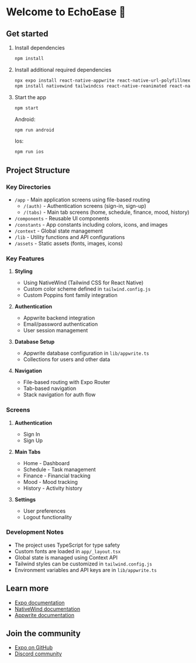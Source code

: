 # Welcome to EchoEase 👋

## Get started

1. Install dependencies

   ```bash
   npm install
   ```
2. Install additional required dependencies

   ```bash
   npx expo install react-native-appwrite react-native-url-polyfillnexpo-localization
   npm install nativewind tailwindcss react-native-reanimated react-native-safe-area-context
   ```
3. Start the app

   ```bash
   npm start
   ```

   Android:

   ```bash
   npm run android
   ```

   Ios:

   ```bash
   npm run ios
   ```

## Project Structure

### Key Directories

- `/app` - Main application screens using file-based routing
  - `/(auth)` - Authentication screens (sign-in, sign-up)
  - `/(tabs)` - Main tab screens (home, schedule, finance, mood, history)
- `/components` - Reusable UI components
- `/constants` - App constants including colors, icons, and images
- `/context` - Global state management
- `/lib` - Utility functions and API configurations
- `/assets` - Static assets (fonts, images, icons)

### Key Features

1. **Styling**

   - Using NativeWind (Tailwind CSS for React Native)
   - Custom color scheme defined in `tailwind.config.js`
   - Custom Poppins font family integration
2. **Authentication**

   - Appwrite backend integration
   - Email/password authentication
   - User session management
3. **Database Setup**

   - Appwrite database configuration in `lib/appwrite.ts`
   - Collections for users and other data
4. **Navigation**

   - File-based routing with Expo Router
   - Tab-based navigation
   - Stack navigation for auth flow

### Screens

1. **Authentication**

   - Sign In
   - Sign Up
2. **Main Tabs**

   - Home - Dashboard
   - Schedule - Task management
   - Finance - Financial tracking
   - Mood - Mood tracking
   - History - Activity history
3. **Settings**

   - User preferences
   - Logout functionality

### Development Notes

- The project uses TypeScript for type safety
- Custom fonts are loaded in `app/_layout.tsx`
- Global state is managed using Context API
- Tailwind styles can be customized in `tailwind.config.js`
- Environment variables and API keys are in `lib/appwrite.ts`

## Learn more

- [Expo documentation](https://docs.expo.dev/)
- [NativeWind documentation](https://www.nativewind.dev/)
- [Appwrite documentation](https://appwrite.io/docs)

## Join the community

- [Expo on GitHub](https://github.com/expo/expo)
- [Discord community](https://chat.expo.dev)
